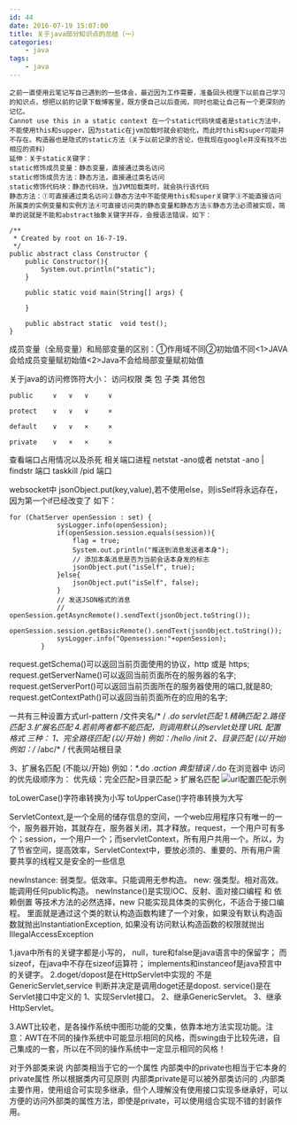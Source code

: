 ```yaml
---
id: 44
date: 2016-07-19 15:07:00
title: 关于java部分知识点的总结（一）
categories:
    - java
tags:
    - java
---
```


	之前一直使用云笔记写自己遇到的一些体会，最近因为工作需要，准备回头梳理下以前自己学习的知识点，想把以前的记录下载博客里，既方便自己以后查阅，同时也能让自己有一个更深刻的记忆。
	Cannot use this in a static context 在一个static代码块或者是static方法中，不能使用this和supper，因为static在jvm加载时就会初始化，而此时this和super可能并不存在。构造器也是隐式的static方法（关于以前记录的言论，但我现在google并没有找不出相应的资料）
	延伸：关于static关键字：
	static修饰成员变量：静态变量，直接通过类名访问
	static修饰成员方法：静态方法，直接通过类名访问
	static修饰代码块：静态代码块，当JVM加载类时，就会执行该代码
	静态方法：①可直接通过类名访问②静态方法中不能使用this和super关键字③不能直接访问所属类的实例变量和实例方法④可直接访问类的静态变量和静态方法⑥静态方法必须被实现，简单的说就是不能和abstract抽象关键字并存，会报语法错误，如下：


```
/**
 * Created by root on 16-7-19.
 */
public abstract class Constructor {
    public Constructor(){
        System.out.println("static");
    }

    public static void main(String[] args) {

    }

    public abstract static  void test();
}

```


成员变量（全局变量）和局部变量的区别：①作用域不同②初始值不同<1>JAVA会给成员变量赋初始值<2>Java不会给局部变量赋初始值

关于java的访问修饰符大小：
       访问权限   类   包  子类  其他包

    public     ∨   ∨   ∨     ∨

    protect    ∨   ∨   ∨     ×

    default    ∨   ∨   ×     ×

    private    ∨   ×   ×     ×

查看端口占用情况以及杀死 相关端口进程
netstat -ano或者 netstat -ano | findstr 端口
taskkill /pid 端口

websocket中 jsonObject.put(key,value),若不使用else，则isSelf将永远存在，因为第一个if已经改变了
如下：

```
for (ChatServer openSession : set) {
            sysLogger.info(openSession);
            if(openSession.session.equals(session)){
                flag = true;
                System.out.println("推送到消息发送者本身");
                // 添加本条消息是否为当前会话本身发的标志
                jsonObject.put("isSelf", true);
            }else{
                jsonObject.put("isSelf", false);
            }
            // 发送JSON格式的消息
            // openSession.getAsyncRemote().sendText(jsonObject.toString());
            openSession.session.getBasicRemote().sendText(jsonObject.toString());
            sysLogger.info("Opensession:"+openSession);
        }
```

request.getSchema()可以返回当前页面使用的协议，http 或是 https;
request.getServerName()可以返回当前页面所在的服务器的名字;
request.getServerPort()可以返回当前页面所在的服务器使用的端口,就是80;
request.getContextPath()可以返回当前页面所在的应用的名字;

一共有三种设置方式url-pattern /文件夹名/*  /  *.do
servlet匹配 1.精确匹配 2.路径匹配  3.扩展名匹配 4.若前两者都不能匹配，则调用默认的servlet处理
URL 配置格式 三种：
1、完全路径匹配  (以/开始 ) 例如：/hello /init
2、目录匹配 (以/开始) 例如：/*  /abc/*
/ 代表网站根目录

3、扩展名匹配 (不能以/开始) 例如：*.do *.action
典型错误 /*.do
在浏览器中 访问的优先级顺序为：
优先级：完全匹配>目录匹配 > 扩展名匹配
![url配置匹配示例](http://img.blog.csdn.net/20160719144517191)


toLowerCase()字符串转换为小写
toUpperCase()字符串转换为大写

ServletContext,是一个全局的储存信息的空间，一个web应用程序只有唯一的一个，服务器开始，其就存在，服务器关闭，其才释放。request，一个用户可有多个；session，一个用户一个；而servletContext，所有用户共用一个。所以，为了节省空间，提高效率，ServletContext中，要放必须的、重要的、所有用户需要共享的线程又是安全的一些信息

newInstance: 弱类型。低效率。只能调用无参构造。
new: 强类型。相对高效。能调用任何public构造。
newInstance()是实现IOC、反射、面对接口编程 和 依赖倒置 等技术方法的必然选择，new 只能实现具体类的实例化，不适合于接口编程。
里面就是通过这个类的默认构造函数构建了一个对象，如果没有默认构造函数就抛出InstantiationException, 如果没有访问默认构造函数的权限就抛出IllegalAccessException

1.java中所有的关键字都是小写的，
null，ture和false是java语言中的保留字；
而sizeof，在java中不存在sizeof运算符；
implements和instanceof是java预言中的关键字。
2.doget/dopost是在HttpServlet中实现的 不是GenericServlet,service 判断并决定是调用doget还是dopost.   service()是在Servlet接口中定义的
1、实现Servlet接口。
2、继承GenericServlet。
3、继承HttpServlet。

3.AWT比较老，是各操作系统中图形功能的交集，依靠本地方法实现功能。注意：AWT在不同的操作系统中可能显示相同的风格，而swing由于比较先进，自己集成的一套，所以在不同的操作系统中一定显示相同的风格！

对于外部类来说 内部类相当于它的一个属性 内部类中的private也相当于它本身的private属性 所以根据类内可见原则 内部类private是可以被外部类访问的 ,内部类主要作用，使用组合可实现多继承，但个人理解没有使用接口实现多继承好，可以方便的访问外部类的属性方法，即使是private，可以使用组合实现不错的封装作用。


